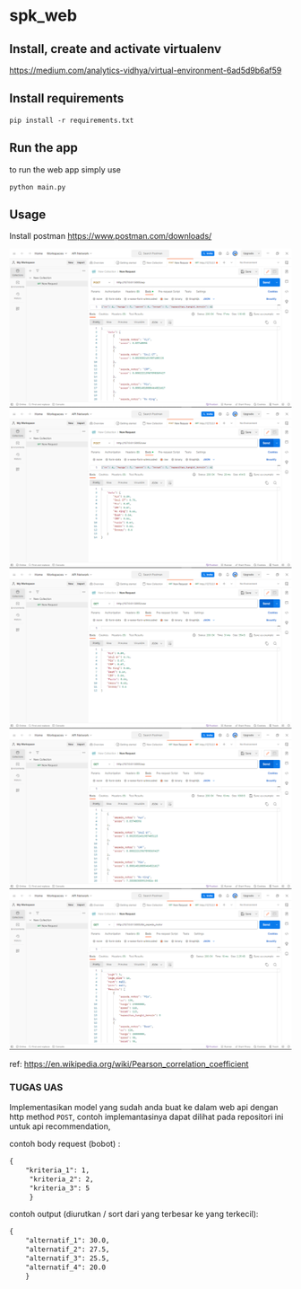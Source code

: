 # spk_web
## Install, create and activate virtualenv
https://medium.com/analytics-vidhya/virtual-environment-6ad5d9b6af59

## Install requirements

    pip install -r requirements.txt

## Run the app
to run the web app simply  use

    python main.py

## Usage
Install postman 
https://www.postman.com/downloads/


<img src='img/10.png' alt='movie list'/>

<img src='img/11.png' alt='recommendations'/>

<img src='img/12.png' alt='recommendations'/>

<img src='img/13.png' alt='recommendations'/>

<img src='img/14.png' alt='recommendations'/>

ref:
https://en.wikipedia.org/wiki/Pearson_correlation_coefficient

### TUGAS UAS
Implementasikan model yang sudah anda buat ke dalam web api dengan http method `POST`, contoh implemantasinya dapat dilihat pada repositori ini untuk api recommendation, 

contoh body request (bobot) :

    { 
    	"kriteria_1": 1,
    	 "kriteria_2": 2, 
    	 "kriteria_3": 5
    	 }

contoh output (diurutkan / sort dari yang terbesar ke yang terkecil):

    {
    	"alternatif_1": 30.0,
    	"alternatif_2": 27.5,
    	"alternatif_3": 25.5,
    	"alternatif_4": 20.0
    	}